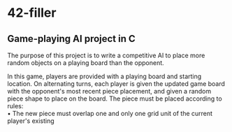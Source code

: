 # 42-filler
## Game-playing AI project in C

The purpose of this project is to write a competitive AI to place more random objects on a playing board than the opponent.

In this game, players are provided with a playing board and starting location. On alternating turns, each player is given the 
updated game board with the opponent's most recent piece placement, and given a random piece shape to place on the board. The 
piece must be placed according to rules:
<br>• The new piece must overlap one and only one grid unit of the current player's existing 



